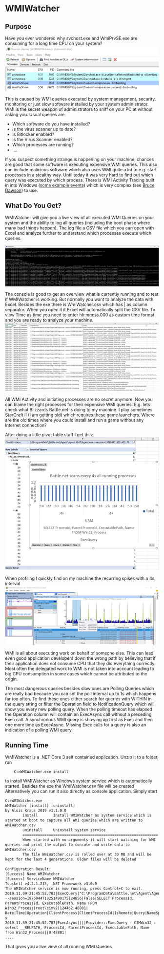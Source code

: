 ﻿# WMIWatcher

## Purpose 

Have you ever wondered why svchost.exe and WmiPrvSE.exe are consuming for a long time CPU on your system?
![](Docs/Pics/WMICpuActivity.png)

This is caused by WMI queries executed by system management, security, monitoring or just slow software installed by your system administrator.
WMI is the secret weapon of administrators to sniff on your PC at without asking you. Usual queries are

- Which software do you have installed?
- Is the virus scanner up to date?
- Is Bitlocker enabled? 
- Is the Virus Scanner enabled?
- Which processes are running?
- ....

If you suspect something strange is happening on your machine, chances are good that some software is executing expensive WMI queries. This also can include
malicious software which also uses WMI quite a lot to e.g. start processes in a stealthy way. 
Until today it was very hard to find out which query was executed by which process.
There is WMI Activity Tracing built in into Windows ([some example events](https://www.darkoperator.com/blog/2017/10/14/basics-of-tracking-wmi-activity)) which is very complex 
(see [Bruce Dawson](https://randomascii.wordpress.com/2017/09/05/hey-synaptics-can-you-please-stop-polling/)) to use. 


## What Do You Get?

WMIWatcher will give you a live view of all executed WMI Queries on your system and the ability to log all queries (including the boot phase where many bad things happen).
The log file a CSV file which you can open with Excel and analyze further to understand which processes execute which queries. 

![](Docs/Pics/Console.png)

The console is good to get an overview what is currently running and to test if WMIWatcher is working. But normally you want to analyze the data
with Excel. Besides the exe there is WmiWatcher.csv which has | as column separator. When you open it it Excel will automatically split
the CSV file. To view Time as time you need to enter hh:mm:ss.000 as custom time format and you are ready to analyze your machine.
![](Docs/Pics/CSVFile.png)

All WMI Activity and initiating processes are no secret anymore. Now you can blame the right processes for their expensive WMI queries. E.g. lets check what Blizzards Battle.net is doing
to my machine. I play sometimes StarCraft II (I am getting old) which requires these game launchers. Where are the old times where you could install and run a game without any Internet connection?

After doing a little pivot table stuff I get this:
![](Docs/Pics/Battlenet.png)

When profiling I quickly find on my machine the recurring spikes
with a 4s interval
![](Docs/Pics/Battlenet_WPAView.png)

WMI is all about executing work on behalf of someone else. This can lead even good application developers down the wrong path by believing that if their application 
does not consume CPU that they did everything correctly. Most often the delegated work to WMI is not taken into account leading to big CPU consumption in some cases
which cannot be attributed to the origin.

The most dangerous queries besides slow ones are Polling Queries which are really bad because you can set the poll interval up to 1s which happens far too often. 
To find these ones either search for queries with WITHIN in the query string or filter the Operation field to NotificationQuery which 
will show you every new polling query. 
When the polling timeout has elapsed the Operation column will contain an ExecAsync call without a preceding Exec call. A synchronous WMI query is showing up first as Exec and then one more time 
as ExecAsync. Missing Exec calls for a query is also an indication of a polling WMI query.

## Running Time

WMIWatcher is a .NET Core 3 self contained application. Unzip it to a folder, run 
```
    C:>WMIWatcher.exe install
```
to install WMIWatcher as Windows system service which is automatically started. 
Besides the exe the WmiWatcher.csv file will be created
Alternatively you can run it also directly as console application. Simply start
```
C:>WMIWatcher.exe
WMIWatcher [install] [uninstall]
by Alois Kraus 2019 v1.1.0.0
        install       Install WMIWatcher as system service which is started at boot to capture all WMI queries which are written to WMIWatcher.csv
        uninstall     Uninstall system service
        ==============================================================
        When started with no arguments it will start watching for WMI queries and print the output to console and write data to WMIWatcher.csv
        The file WmiWatcher.csv is rolled over at 30 MB and will be kept for the last 4 generations. Older files will be deleted

Configuration Result:
[Success] Name WMIWatcher
[Success] ServiceName WMIWatcher
Topshelf v4.2.1.215, .NET Framework v3.0.0
The WMIWatcher service is now running, press Control+C to exit.
2019.11.09|21:45:52.703|ExecQuery|"C:\ProgramData\Battle.net\Agent\Agent.6847\Agent.exe" --session=1976944718251490175|24856|False|SELECT ProcessId, ParentProcessId, ExecutablePath, Name FROM Win32_Process|root\cimv2|124462|48801|
Date|Time|Operation|ClientProcess|ClientProcessId|IsRemote|Query|NameSpace|OperationId|GroupOperationId|Duration s
2019.11.09|21:45:52.707|ExecAsync||||Provider::ExecQuery - CIMWin32 : select __RELPATH, ProcessId, ParentProcessId, ExecutablePath, Name from Win32_Process||0|48801|
....
```

That gives you a live view of all running WMI Queries. 
